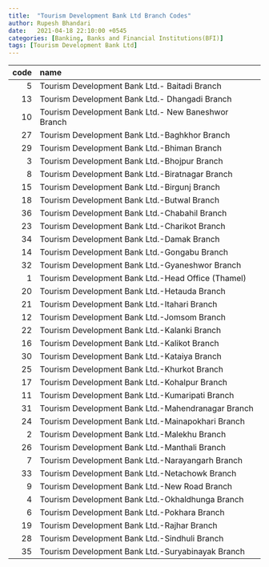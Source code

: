 ```yaml
---
title:  "Tourism Development Bank Ltd Branch Codes"
author: Rupesh Bhandari
date:   2021-04-18 22:10:00 +0545
categories: [Banking, Banks and Financial Institutions(BFI)]
tags: [Tourism Development Bank Ltd]
---
```


|   code | name                                                |
|-------:|:----------------------------------------------------|
|      5 | Tourism Development Bank Ltd.- Baitadi Branch       |
|     13 | Tourism Development Bank Ltd.- Dhangadi Branch      |
|     10 | Tourism Development Bank Ltd.- New Baneshwor Branch |
|     27 | Tourism Development Bank Ltd.-Baghkhor Branch       |
|     29 | Tourism Development Bank Ltd.-Bhiman Branch         |
|      3 | Tourism Development Bank Ltd.-Bhojpur Branch        |
|      8 | Tourism Development Bank Ltd.-Biratnagar Branch     |
|     15 | Tourism Development Bank Ltd.-Birgunj Branch        |
|     18 | Tourism Development Bank Ltd.-Butwal Branch         |
|     36 | Tourism Development Bank Ltd.-Chabahil Branch       |
|     23 | Tourism Development Bank Ltd.-Charikot Branch       |
|     34 | Tourism Development Bank Ltd.-Damak Branch          |
|     14 | Tourism Development Bank Ltd.-Gongabu Branch        |
|     32 | Tourism Development Bank Ltd.-Gyaneshwor Branch     |
|      1 | Tourism Development Bank Ltd.-Head Office (Thamel)  |
|     20 | Tourism Development Bank Ltd.-Hetauda Branch        |
|     21 | Tourism Development Bank Ltd.-Itahari Branch        |
|     12 | Tourism Development Bank Ltd.-Jomsom Branch         |
|     22 | Tourism Development Bank Ltd.-Kalanki Branch        |
|     16 | Tourism Development Bank Ltd.-Kalikot Branch        |
|     30 | Tourism Development Bank Ltd.-Kataiya Branch        |
|     25 | Tourism Development Bank Ltd.-Khurkot Branch        |
|     17 | Tourism Development Bank Ltd.-Kohalpur Branch       |
|     11 | Tourism Development Bank Ltd.-Kumaripati Branch     |
|     31 | Tourism Development Bank Ltd.-Mahendranagar Branch  |
|     24 | Tourism Development Bank Ltd.-Mainapokhari Branch   |
|      2 | Tourism Development Bank Ltd.-Malekhu Branch        |
|     26 | Tourism Development Bank Ltd.-Manthali Branch       |
|      7 | Tourism Development Bank Ltd.-Narayangarh Branch    |
|     33 | Tourism Development Bank Ltd.-Netachowk Branch      |
|      9 | Tourism Development Bank Ltd.-New Road Branch       |
|      4 | Tourism Development Bank Ltd.-Okhaldhunga Branch    |
|      6 | Tourism Development Bank Ltd.-Pokhara Branch        |
|     19 | Tourism Development Bank Ltd.-Rajhar Branch         |
|     28 | Tourism Development Bank Ltd.-Sindhuli Branch       |
|     35 | Tourism Development Bank Ltd.-Suryabinayak Branch   |